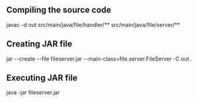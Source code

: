 ## Compiling the source code
javac -d out src/main/java/file/handler/** src/main/java/file/server/**

## Creating JAR file
jar --create --file fileserver.jar --main-class=file.server.FileServer -C out .

## Executing JAR file
java -jar fileserver.jar